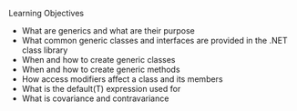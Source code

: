 Learning Objectives

* What are generics and what are their purpose
* What common generic classes and interfaces are provided in the .NET class library
* When and how to create generic classes
* When and how to create generic methods
* How access modifiers affect a class and its members
* What is the default(T) expression used for
* What is covariance and contravariance
